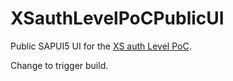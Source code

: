 # XSauthLevelPoCPublicUI
Public SAPUI5 UI for the [XS auth Level PoC](https://github.com/gregorwolf/XSauthLevelPoC). 

Change to trigger build.
